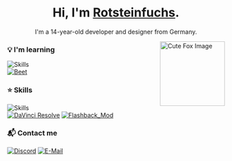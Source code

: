 <h1 align="center">Hi, I'm <a href="https://rotsteinfuchs.github.io/">Rotsteinfuchs</a>.</h1>
<p align="center">I'm a 14-year-old developer and designer from Germany.</p>

<img src="https://minecraft.wiki/images/Fox_Faceplant.gif" alt="Cute Fox Image" width="150" height="150" align="right" />

### 💡 I'm learning

![Skills](https://skillicons.dev/icons?i=nextjs,react,tailwind&perline=10)  
[![Beet](https://img.shields.io/badge/Beet-B70C38?style=for-the-badge)](https://github.com/mcbeet/beet)

### ⭐️ Skills

![Skills](https://skillicons.dev/icons?i=linux,windows,bash,css,js,html,php,py,java,arduino,codepen,git,github,vscode,md,figma,svg&perline=10)  
[![DaVinci Resolve](https://img.shields.io/badge/DaVinci_Resolve-233A51?style=for-the-badge&logo=davinciresolve&logoColor=white)](https://www.blackmagicdesign.com/products/davinciresolve)
[![Flashback_Mod](https://img.shields.io/badge/Flashback_Mod-FAFAFA?style=for-the-badge)](https://modrinth.com/mod/flashback)

### 📬 Contact me

[![Discord](https://img.shields.io/badge/Discord:-@Rotsteinfuchs-5865F2?style=for-the-badge&logo=discord&logoColor=white)](https://discord.com/users/1100754798292258828)
[![E-Mail](https://img.shields.io/badge/E--Mail:-rotsteinfuchs@gmail.com-F2A60C?style=for-the-badge&logo=gmail&logoColor=white)](https://discord.com/users/1100754798292258828)

